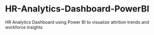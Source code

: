 # HR-Analytics-Dashboard-PowerBI
HR Analytics Dashboard using Power BI to visualize attrition trends and workforce insights
